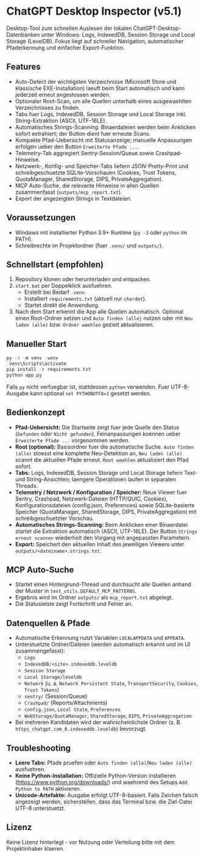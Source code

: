 # ChatGPT Desktop Inspector (v5.1)

Desktop-Tool zum schnellen Auslesen der lokalen ChatGPT-Desktop-Datenbanken unter Windows: Logs, IndexedDB, Session Storage und Local Storage (LevelDB). Fokus liegt auf schneller Navigation, automatischer Pfaderkennung und einfacher Export-Funktion.

## Features
- Auto-Detect der wichtigsten Verzeichnisse (Microsoft Store und klassische EXE-Installation) laeuft beim Start automatisch und kann jederzeit erneut angestossen werden.
- Optionaler Root-Scan, um alle Quellen unterhalb eines ausgewaehlten Verzeichnisses zu finden.
- Tabs fuer Logs, IndexedDB, Session Storage und Local Storage inkl. String-Extraktion (ASCII, UTF-16LE).
- Automatisches Strings-Scanning: Binaerdateien werden beim Anklicken sofort extrahiert; der Button dient fuer erneute Scans.
- Kompakte Pfad-Uebersicht mit Statusanzeige; manuelle Anpassungen erfolgen ueber den Button `Erweiterte Pfade ...`.
- Telemetry-Tab aggregiert Sentry-Session/Queue sowie Crashpad-Hinweise.
- Netzwerk-, Konfig- und Speicher-Tabs liefern JSON-Pretty-Print und schreibgeschuetzte SQLite-Vorschauen (Cookies, Trust Tokens, QuotaManager, SharedStorage, DIPS, PrivateAggregation).
- MCP Auto-Suche, die relevante Hinweise in allen Quellen zusammenfasst (`outputs/mcp_report.txt`).
- Export der angezeigten Strings in Textdateien.

## Voraussetzungen
- Windows mit installierter Python 3.9+ Runtime (`py -3` oder `python` im PATH).
- Schreibrechte im Projektordner (fuer `.venv/` und `outputs/`).

## Schnellstart (empfohlen)
1. Repository klonen oder herunterladen und entpacken.
2. `start.bat` per Doppelklick ausfuehren.
   - Erstellt bei Bedarf `.venv`.
   - Installiert `requirements.txt` (aktuell nur `chardet`).
   - Startet direkt die Anwendung.
3. Nach dem Start erkennt die App alle Quellen automatisch. Optional einen Root-Ordner setzen und `Auto finden (alle)` nutzen oder mit `Neu laden (alle)` bzw. `Ordner waehlen` gezielt aktualisieren.

## Manueller Start
```powershell
py -3 -m venv .venv
.venv\Scripts\activate
pip install -r requirements.txt
python app.py
```
Falls `py` nicht verfuegbar ist, stattdessen `python` verwenden. Fuer UTF-8-Ausgabe kann optional `set PYTHONUTF8=1` gesetzt werden.

## Bedienkonzept
- **Pfad-Uebersicht:** Die Startseite zeigt fuer jede Quelle den Status (`Gefunden` oder `Nicht gefunden`). Feinanpassungen koennen ueber `Erweiterte Pfade ...` vorgenommen werden.
- **Root (optional):** Basisordner fuer die automatische Suche. `Auto finden (alle)` stoesst eine komplette Neu-Detektion an, `Neu laden (alle)` scannt die aktuellen Pfade erneut. `Root waehlen` aktualisiert den Pfad sofort.
- **Tabs:** Logs, IndexedDB, Session Storage und Local Storage liefern Text- und String-Ansichten; laengere Operationen laufen in separaten Threads.
- **Telemetry / Netzwerk / Konfiguration / Speicher:** Neue Viewer fuer Sentry, Crashpad, Netzwerk-Dateien (HTTP/QUIC, Cookies), Konfigurationsdateien (config.json, Preferences) sowie SQLite-basierte Speicher (QuotaManager, SharedStorage, DIPS, PrivateAggregation) mit schreibgeschuetzter Vorschau.
- **Automatisches Strings-Scanning:** Beim Anklicken einer Binaerdatei startet die Extraktion automatisch (ASCII, UTF-16LE). Der Button `Strings erneut scannen` wiederholt den Vorgang mit angepassten Parametern.
- **Export:** Speichert den aktuellen Inhalt des jeweiligen Viewers unter `outputs/<dateiname>.strings.txt`.

## MCP Auto-Suche
- Startet einen Hintergrund-Thread und durchsucht alle Quellen anhand der Muster in `text_utils.DEFAULT_MCP_PATTERNS`.
- Ergebnis wird im Ordner `outputs/` als `mcp_report.txt` abgelegt.
- Die Statusleiste zeigt Fortschritt und Fehler an.

## Datenquellen & Pfade
- Automatische Erkennung nutzt Variablen `LOCALAPPDATA` und `APPDATA`.
- Unterstuetzte Ordner/Dateien (werden automatisch erkannt und im UI zusammengefasst):
  - `Logs`
  - `IndexedDB/<site>.indexeddb.leveldb`
  - `Session Storage`
  - `Local Storage/leveldb`
  - `Network` (u. a. `Network Persistent State`, `TransportSecurity`, `Cookies`, `Trust Tokens`)
  - `sentry/` (Session/Queue)
  - `Crashpad/` (Reports/Attachments)
  - `config.json`, `Local State`, `Preferences`
  - `WebStorage/QuotaManager`, `SharedStorage`, `DIPS`, `PrivateAggregation`
- Bei mehreren Kandidaten wird der wahrscheinlichste Ordner (z. B. `https_chatgpt.com_0.indexeddb.leveldb`) bevorzugt.

## Troubleshooting
- **Leere Tabs:** Pfade pruefen oder `Auto finden (alle)`/`Neu laden (alle)` ausfuehren.
- **Keine Python-Installation:** Offizielle Python-Version installieren (https://www.python.org/downloads/) und waehrend des Setups `Add Python to PATH` aktivieren.
- **Unicode-Artefakte:** Ausgabe erfolgt UTF-8-basiert. Falls Zeichen falsch angezeigt werden, sicherstellen, dass das Terminal bzw. die Ziel-Datei UTF-8 unterstuetzt.

## Lizenz
Keine Lizenz hinterlegt - vor Nutzung oder Verteilung bitte mit dem Projektinhaber klaeren.
